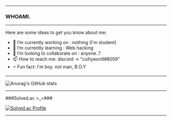 __________________________________________________

### WHOAMI.
__________________________________________________

Here are some ideas to get you know about me:

- 🔭 I’m currently working on : nothing (I'm student)
- 🌱 I’m currently learning : Web hacking
- 👯 I’m looking to collaborate on : anyone..?
- 📫 How to reach me: discord -> "csihyeon9#8059"
- ⚡ Fun fact: I'm boy. not man, B.O.Y
__________________________________________________

![Anurag's GitHub stats](https://github-readme-stats.vercel.app/api?username=csihyeon9&show_icons=true&theme=radical)

__________________________________________________

###Solved.ac >_<###

[![Solved.ac Profile](http://mazassumnida.wtf/api/generate_badge?boj=csihyeon9)](https://solved.ac/csihyeon9)<br/>

__________________________________________________
